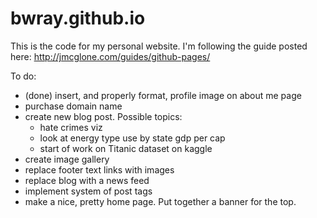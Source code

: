 # bwray.github.io
This is the code for my personal website. I'm following the guide posted here:
http://jmcglone.com/guides/github-pages/

To do:
  - (done) insert, and properly format, profile image on about me page
  - purchase domain name
  - create new blog post. Possible topics:
      - hate crimes viz
      - look at energy type use by state gdp per cap
      - start of work on Titanic dataset on kaggle
  - create image gallery
  - replace footer text links with images
  - replace blog with a news feed
  - implement system of post tags
  - make a nice, pretty home page. Put together a banner for the top. 
  
